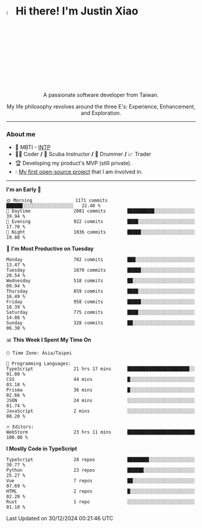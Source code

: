 # <img src="https://media.giphy.com/media/hvRJCLFzcasrR4ia7z/giphy.gif" width="5%">Hi there! I'm Justin Xiao
<p align="center">A passionate software developer from Taiwan.  </p>
<p align="center">My life philosophy revolves around the three E's: Experience, Enhancement, and Exploration.</p>

---
### About me
- 👀 MBTI - [INTP](https://www.16personalities.com/intp-personality)
- 👨‍💻 Coder **/** 🤿 Scuba Instructor **/** 🥁 Drummer **/** 📈 Trader
- 🏆 Developing my product's MVP (still private).
- 💧 [My first open-source project](https://github.com/Game-as-a-Service/Game-Lobby-Web) that I am involved in.

---
<!--START_SECTION:waka-->
**I'm an Early 🐤** 

```text
🌞 Morning                1171 commits        ██████░░░░░░░░░░░░░░░░░░░   22.48 % 
🌆 Daytime                2081 commits        ██████████░░░░░░░░░░░░░░░   39.94 % 
🌃 Evening                922 commits         ████░░░░░░░░░░░░░░░░░░░░░   17.70 % 
🌙 Night                  1036 commits        █████░░░░░░░░░░░░░░░░░░░░   19.88 % 
```
📅 **I'm Most Productive on Tuesday** 

```text
Monday                   702 commits         ███░░░░░░░░░░░░░░░░░░░░░░   13.47 % 
Tuesday                  1070 commits        █████░░░░░░░░░░░░░░░░░░░░   20.54 % 
Wednesday                518 commits         ██░░░░░░░░░░░░░░░░░░░░░░░   09.94 % 
Thursday                 859 commits         ████░░░░░░░░░░░░░░░░░░░░░   16.49 % 
Friday                   958 commits         █████░░░░░░░░░░░░░░░░░░░░   18.39 % 
Saturday                 775 commits         ████░░░░░░░░░░░░░░░░░░░░░   14.88 % 
Sunday                   328 commits         ██░░░░░░░░░░░░░░░░░░░░░░░   06.30 % 
```


📊 **This Week I Spent My Time On** 

```text
🕑︎ Time Zone: Asia/Taipei

💬 Programming Languages: 
TypeScript               21 hrs 17 mins      ███████████████████████░░   91.80 % 
CSS                      44 mins             █░░░░░░░░░░░░░░░░░░░░░░░░   03.18 % 
Prisma                   36 mins             █░░░░░░░░░░░░░░░░░░░░░░░░   02.66 % 
JSON                     24 mins             ░░░░░░░░░░░░░░░░░░░░░░░░░   01.74 % 
JavaScript               2 mins              ░░░░░░░░░░░░░░░░░░░░░░░░░   00.20 % 

🔥 Editors: 
WebStorm                 23 hrs 11 mins      █████████████████████████   100.00 % 
```

**I Mostly Code in TypeScript** 

```text
TypeScript               28 repos            ████████░░░░░░░░░░░░░░░░░   30.77 % 
Python                   23 repos            ██████░░░░░░░░░░░░░░░░░░░   25.27 % 
Vue                      7 repos             ██░░░░░░░░░░░░░░░░░░░░░░░   07.69 % 
HTML                     2 repos             █░░░░░░░░░░░░░░░░░░░░░░░░   02.20 % 
Rust                     1 repo              ░░░░░░░░░░░░░░░░░░░░░░░░░   01.10 % 
```




 Last Updated on 30/12/2024 00:21:46 UTC
<!--END_SECTION:waka-->
